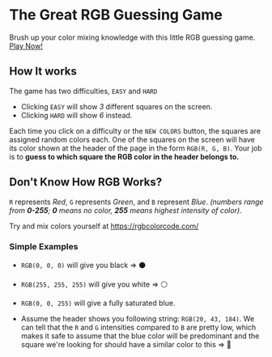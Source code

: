 # The Great RGB Guessing Game

Brush up your color mixing knowledge with this little RGB guessing game.
[Play Now!](https://rgbguess-game.netlify.app/)

## How It works

The game has two difficulties, `EASY` and `HARD`
* Clicking `EASY` will show *3* different squares on the screen. 
* Clicking `HARD` will show *6* instead.

Each time you click on a difficulty or the `NEW COLORS` button, the squares are assigned random colors each.
One of the squares on the screen will have its color shown at the header of the page in the form `RGB(R, G, B)`.
Your job is to **guess to which square the RGB color in the header belongs to.**

## Don't Know How RGB Works? 

`R` represents _Red_, `G` represents _Green_, and `B` represent _Blue_.
_(numbers range from **0-255**; **0** means no color, **255** means highest intensity of color)_.

Try and mix colors yourself at https://rgbcolorcode.com/

### Simple Examples
* `RGB(0, 0, 0)` will give you black => ⚫

* `RGB(255, 255, 255)` will give you white => ⚪

* `RGB(0, 0, 255)` will give a fully saturated blue.

* Assume the header shows you following string: `RGB(20, 43, 184)`.
We can tell that the `R` and `G` intensities compared to `B` are pretty low, which makes it safe to assume that the blue color will be predominant and the square we're looking for should have a similar color to this => 🔵
